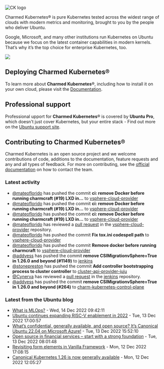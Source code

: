 ![CK logo](https://assets.ubuntu.com/v1/451d4cf4-Charmed+Kubernetes_RGB_onWhite_2022.svg)

Charmed Kubernetes® is pure Kubernetes tested across the widest range of clouds with modern metrics and monitoring, brought to you by the people who deliver Ubuntu.

Google, Microsoft, and many other institutions run Kubernetes on Ubuntu because we focus on the latest container capabilities in modern kernels. That’s why it’s the top choice for enterprise Kubernetes, too.

![](https://assets.ubuntu.com/v1/843c77b6-juju-at-a-glace.svg)

## Deploying Charmed Kubernetes®

To learn more about **Charmed Kubernetes**®, including how to install it on your own cloud, please visit the [Documentation][docs].

## Professional support

Professional upport for **Charmed Kubernetes**® is covered by **Ubuntu Pro**, which doesn't just cover Kubernetes, but your entire stack - Find out more on the [Ubuntu support site](https://ubuntu.com/support).

## Contributing to Charmed Kubernetes®

Charmed Kubernetes is an open source project and we welcome contributions of code, additions to the documentation, feature requests and any and all types of feedback. For more on contributing, see the [official documentation][get-in-touch] on how to contact the team.

<!-- LINKS -->
[docs]: https://ubuntu.com/kubernetes/docs
[get-in-touch]: https://ubuntu.com/kubernetes/docs/get-in-touch

### Latest activity

<!-- activity starts -->
 - [@mateoflorido](https://github.com/mateoflorido) has pushed the commit **ci: remove Docker before running charmcraft (#19)  LXD in...** to [vsphere-cloud-provider](https://github.com/charmed-kubernetes/vsphere-cloud-provider)
 - [@mateoflorido](https://github.com/mateoflorido) has pushed the commit **ci: remove Docker before running charmcraft (#19)  LXD in...** to [vsphere-cloud-provider](https://github.com/charmed-kubernetes/vsphere-cloud-provider)
 - [@mateoflorido](https://github.com/mateoflorido) has pushed the commit **ci: remove Docker before running charmcraft (#19)  LXD in...** to [vsphere-cloud-provider](https://github.com/charmed-kubernetes/vsphere-cloud-provider)
 - [@mateoflorido](https://github.com/mateoflorido) has reviewed a [pull request](https://github.com/charmed-kubernetes/vsphere-cloud-provider/pull/19) in the [vsphere-cloud-provider](https://github.com/charmed-kubernetes/vsphere-cloud-provider) repository.
 - [@mateoflorido](https://github.com/mateoflorido) has pushed the commit **Fix tox.ini codespell path** to [vsphere-cloud-provider](https://github.com/charmed-kubernetes/vsphere-cloud-provider)
 - [@mateoflorido](https://github.com/mateoflorido) has pushed the commit **Remove docker before running charmcraft** to [vsphere-cloud-provider](https://github.com/charmed-kubernetes/vsphere-cloud-provider)
 - [@addyess](https://github.com/addyess) has pushed the commit **remove CSIMigrationvSphere=True in 1.26.0 and beyond (#1149)** to [jenkins](https://github.com/charmed-kubernetes/jenkins)
 - [@stonepreston](https://github.com/stonepreston) has pushed the commit **Add controller bootstrapping process to cluster controller** to [cluster-api-provider-juju](https://github.com/charmed-kubernetes/cluster-api-provider-juju)
 - [@Cynerva](https://github.com/Cynerva) has reviewed a [pull request](https://github.com/charmed-kubernetes/jenkins/pull/1149) in the [jenkins](https://github.com/charmed-kubernetes/jenkins) repository.
 - [@addyess](https://github.com/addyess) has pushed the commit **remove CSIMigrationvSphere=True in 1.26.0 and beyond (#264)** to [charm-kubernetes-control-plane](https://github.com/charmed-kubernetes/charm-kubernetes-control-plane)
<!-- activity ends -->

<!-- roadmap starts -->

<!-- roadmap ends -->

### Latest from the Ubuntu blog

<!-- blog starts -->
* [What is MLOps?](https://ubuntu.com//blog/what-is-mlops) - Wed, 14 Dec 2022 09:42:11 
* [Ubuntu continues expanding RISC-V enablement in 2022](https://ubuntu.com//blog/ubuntu-continues-expanding-risc-v-enablement-in-2022) - Tue, 13 Dec 2022 17:00:57 
* [What’s confidential, generally available, and open source? It’s Canonical Ubuntu 22.04 on Microsoft Azure!](https://ubuntu.com//blog/whats-confidential-generally-available-and-open-source-its-canonical-ubuntu-22-04-on-microsoft-azure) - Tue, 13 Dec 2022 15:52:10 
* [Open source in financial services &#8211; start with a strong foundation](https://ubuntu.com//blog/open-source-in-financial-services-start-with-a-strong-foundation) - Tue, 13 Dec 2022 08:01:48 
* [Revisiting form elements in Vanilla Framework](https://ubuntu.com//blog/revisitign-form-elements-in-vanilla-framework) - Mon, 12 Dec 2022 17:08:15 
* [Canonical Kubernetes 1.26 is now generally available](https://ubuntu.com//blog/canonical-kubernetes-1-26-is-now-generally-available) - Mon, 12 Dec 2022 12:05:27 
<!-- blog ends -->
